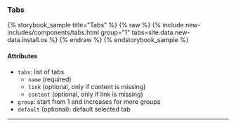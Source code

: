 ### Tabs

{% storybook_sample title="Tabs" %}
{% raw %}
{%
  include new-includes/components/tabs.html
  group="1"
  tabs=site.data.new-data.install.os
%}
{% endraw %}
{% endstorybook_sample %}

#### Attributes

- `tabs`: list of tabs
  - `name` (required)
  - `link` (optional, only if content is missing)
  - `content` (optional, only if link is missing)
- `group`: start from 1 and increases for more groups
- `default` (optional): default selected tab

---
